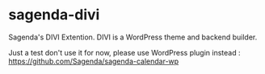 # sagenda-divi
Sagenda's DIVI Extention. DIVI is a WordPress theme and backend builder.

Just a test don't use it for now, please use WordPress plugin instead : 
https://github.com/Sagenda/sagenda-calendar-wp
